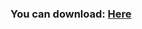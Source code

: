 ### You can download: [Here](https://drive.google.com/file/d/1-19yYVoXgN6JIRYN7L47vemyfWnnU7mB/view)